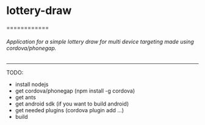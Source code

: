 # lottery-draw
============

###### Application for a simple lottery draw for multi device targeting made using cordova/phonegap.
---

TODO:
* install nodejs
* get cordova/phonegap (npm install -g cordova)
* get ants 
* get android sdk (if you want to build android)
* get needed plugins  (cordova plugin add ...)
* build

